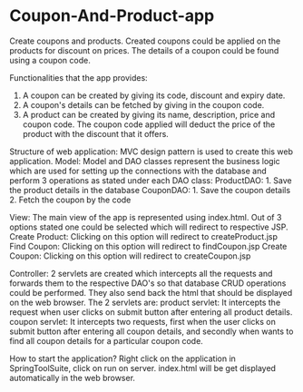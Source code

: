 # Coupon-And-Product-app
Create coupons and products. Created coupons could be applied on the products for discount on prices. The details of a coupon could be found using a coupon code.

Functionalities that the app provides:
1. A coupon can be created by giving its code, discount and expiry date.
2. A coupon's details can be fetched by giving in the coupon code.
3. A product can be created by giving its name, description, price and coupon code. The coupon code applied will deduct the price of the product with the discount that it offers.

Structure of web application:
MVC design pattern is used to create this web application.
Model: Model and DAO classes represent the business logic which are used for setting up the connections with the database and perform 3 operations as stated under each DAO class:
ProductDAO: 1. Save the product details in the database
CouponDAO: 1. Save the coupon details 2. Fetch the coupon by the code

View: The main view of the app is represented using index.html. Out of 3 options stated one could be selected which will redirect to respective JSP.
Create Product: Clicking on this option will redirect to createProduct.jsp
Find Coupon: Clicking on this option will redirect to findCoupon.jsp
Create Coupon: Clicking on this option will redirect to createCoupon.jsp

Controller: 
2 servlets are created which intercepts all the requests and forwards them to the respective DAO's so that database CRUD operations could be performed. They also send back the html that should be displayed on the web browser.
The 2 servlets are:
product servlet: It intercepts the request when user clicks on submit button after entering all product details.
coupon servlet: It intercepts two requests, first when the user clicks on submit button after entering all coupon details, and secondly when wants to find all coupon details for a particular coupon code.

How to start the application?
Right click on the application in SpringToolSuite, click on run on server. index.html will be get displayed automatically in the web browser.
